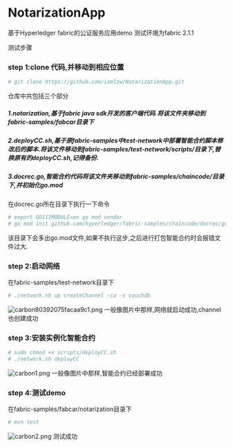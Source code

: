 # NotarizationApp
基于Hyperledger fabric的公证服务应用demo
测试环境为fabric 2.1.1

测试步骤
### step 1:clone 代码,并移动到相应位置
```bash
# git clone https://github.com/iamlzw/NotarizationApp.git
```
仓库中共包括三个部分
##### 1.notarization,基于fabric java sdk开发的客户端代码.将该文件夹移动到fabric-samples/fabcar目录下
##### 2.deployCC.sh,基于原fabric-samples中test-network中部署智能合约脚本修改后的脚本.将该文件移动到fabric-samples/test-network/scripts/目录下,替换原有的deployCC.sh,记得备份.
##### 3.docrec.go,智能合约代码将该文件夹移动到fabric-samples/chaincode/目录下,并初始化go.mod
在docrec.go所在目录下执行一下命令
```bash
# export GO111MODULE=on go mod vendor
# go mod init github.com/hyperledger/fabric-samples/chaincode/docrec/go
```
该目录下会多出go.mod文件,如果不执行这步,之后进行打包智能合约时会报错文件过大.
### step 2:启动网络
在fabric-samples/test-network目录下
```bash
# ./network.sh up createChannel -ca -s couchdb
```
![carbon80392075facaa9c1.png](http://lifegoeson.cn:8888/images/2020/08/07/carbon80392075facaa9c1.png)
一般像图片中那样,网络就启动成功,channel也创建成功
### step 3:安装实例化智能合约
```bash
# sudo chmod +x scripts/deployCC.sh
# ./network.sh deployCC
```
![carbon1.png](http://lifegoeson.cn:8888/images/2020/08/07/carbon1.png)
一般像图片中那样,智能合约已经部署成功
### step 4:测试demo
在fabric-samples/fabcar/notarization目录下
```bash
# mvn test
```
![carbon2.png](http://lifegoeson.cn:8888/images/2020/08/07/carbon2.png)
测试成功
